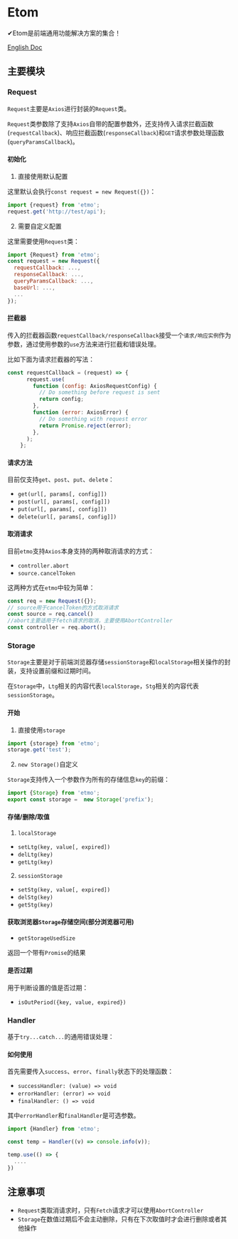 # Etom

✔Etom是前端通用功能解决方案的集合！

[English Doc](./README.md)

## 主要模块

### Request

`Request`主要是`Axios`进行封装的`Request`类。

`Request`类参数除了支持`Axios`自带的配置参数外，还支持传入请求拦截函数(`requestCallback`)、响应拦截函数(`responseCallback`)和`GET`请求参数处理函数(`queryParamsCallback`)。

#### 初始化

1. 直接使用默认配置

这里默认会执行`const request = new Request({})`：

```js
import {request} from 'etmo';
request.get('http://test/api');
```

2. 需要自定义配置

这里需要使用`Request`类：

```js
import {Request} from 'etmo';
const request = new Request({
  requestCallback: ...,
  responseCallback: ...,
  queryParamsCallback: ...,
  baseUrl: ...,
  ...
});
```

#### 拦截器

传入的拦截器函数`requestCallback/responseCallback`接受一个`请求/响应实例`作为参数，通过使用参数的`use`方法来进行拦截和错误处理。

比如下面为请求拦截器的写法：

```js
const requestCallback = (request) => {
      request.use(
        function (config: AxiosRequestConfig) {
          // Do something before request is sent
          return config;
        },
        function (error: AxiosError) {
          // Do something with request error
          return Promise.reject(error);
        },
      );
    };
```


#### 请求方法

目前仅支持`get`、`post`、`put`、`delete`：

- `get(url[, params[, config]])`
- `post(url[, params[, config]])`
- `put(url[, params[, config]])`
- `delete(url[, params[, config]])`

#### 取消请求

目前`etmo`支持`Axios`本身支持的两种取消请求的方式：

- `controller.abort`
- `source.cancelToken`

这两种方式在`etmo`中较为简单：

```js
const req = new Request({});
// source用于cancelToken的方式取消请求
const source = req.cancel()
//abort主要适用于fetch请求的取消，主要使用AbortController
const controller = req.abort();
```

### Storage

`Storage`主要是对于前端浏览器存储`sessionStorage`和`localStorage`相关操作的封装，支持设置前缀和过期时间。

在`Storage`中，`Ltg`相关的内容代表`localStorage`，`Stg`相关的内容代表`sessionStorage`。

#### 开始

1. 直接使用`storage`

```js
import {storage} from 'etmo';
storage.get('test'); 
```

2. `new Storage()`自定义

`Storage`支持传入一个参数作为所有的存储信息`key`的前缀：

```js
import {Storage} from 'etmo';
export const storage =  new Storage('prefix');
```

#### 存储/删除/取值

1. `localStorage`

- `setLtg(key, value[, expired])`
- `delLtg(key)`
- `getLtg(key)`


2. `sessionStorage`

- `setStg(key, value[, expired])`
- `delStg(key)`
- `getStg(key)`

#### 获取浏览器`Storage`存储空间(部分浏览器可用)

- `getStorageUsedSize`

返回一个带有`Promise`的结果

#### 是否过期

用于判断设置的值是否过期：

- `isOutPeriod({key, value, expired})`

### Handler

基于`try...catch...`的通用错误处理：

#### 如何使用

首先需要传入`success`、`error`、`finally`状态下的处理函数：

- `successHandler: (value) => void`
- `errorHandler: (error) => void`
- `finalHandler: () => void`

其中`errorHandler`和`finalHandler`是可选参数。

```js
import {Handler} from 'etmo';

const temp = Handler((v) => console.info(v));

temp.use(() => {
  ....
})

```

## 注意事项

- `Request`类取消请求时，只有`Fetch`请求才可以使用`AbortController`
- `Storage`在数值过期后不会主动删除，只有在下次取值时才会进行删除或者其他操作